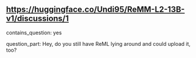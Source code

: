 ## https://huggingface.co/Undi95/ReMM-L2-13B-v1/discussions/1

contains_question: yes

question_part: Hey, do you still have ReML lying around and could upload it, too?